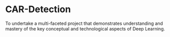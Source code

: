 # CAR-Detection
To undertake a multi-faceted project that demonstrates understanding and mastery of the key conceptual and technological aspects of Deep Learning.
